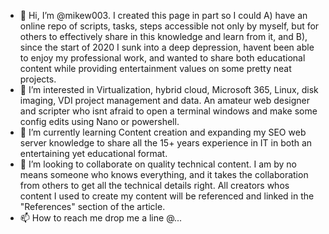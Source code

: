 - 👋 Hi, I’m @mikew003. I created this page in part so I could A) have an online repo of scripts, tasks, steps accessible not only by myself, but for others to effectively share in this knowledge and learn from it, and B), since the start of 2020 I sunk into a deep depression, havent been able to enjoy my professional work, and wanted to share both educational content while providing entertainment values on some pretty neat projects.  
- 👀 I’m interested in Virtualization, hybrid cloud, Microsoft 365, Linux, disk imaging, VDI project management and data.  An amateur web designer and scripter who isnt afraid to open a terminal windows and make some config edits using Nano or powershell.  
- 🌱 I’m currently learning Content creation and expanding my SEO web server knowledge to share all the 15+ years experience in IT in both an entertaining yet educational format. 
- 💞️ I’m looking to collaborate on quality technical content.  I am by no means someone who knows everything, and it takes the collaboration from others to get all the technical details right.  All creators whos content I used to create my content will be referenced and linked in the "References" section of the article.  
- 📫 How to reach me drop me a line @...

<!---
mikew003/mikew003 is a ✨ special ✨ repository because its `README.md` (this file) appears on your GitHub profile.
You can click the Preview link to take a look at your changes.
--->

